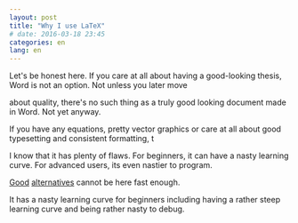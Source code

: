 ```yaml
---
layout: post
title: "Why I use LaTeX"
# date: 2016-03-18 23:45
categories: en
lang: en
---
```


Let's be honest here. If you care at all about having a good-looking thesis, Word is not an option. Not unless you later move

 about quality, there's no such thing as a truly good looking document made in Word. Not yet anyway.

If you have any equations, pretty vector graphics or care at all about good typesetting and consistent formatting, t


I know that it has plenty of flaws. For beginners, it can have a nasty learning curve. For advanced users, its even nastier to program.








[Good](http://www.luatex.org) [alternatives](https://latex-project.org/latex3.html) cannot be here fast enough.

It has a nasty learning curve for beginners including having a rather steep learning curve and being rather nasty to debug.

